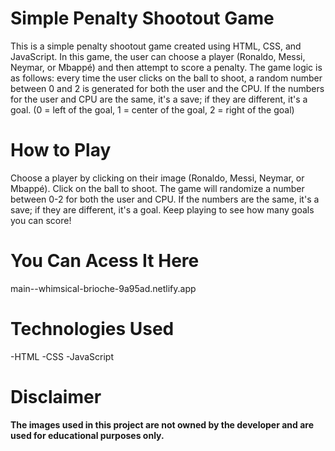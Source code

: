 # Simple Penalty Shootout Game
This is a simple penalty shootout game created using HTML, CSS, and JavaScript. In this game, the user can choose a player (Ronaldo, Messi, Neymar, or Mbappé) and then attempt to score a penalty. The game logic is as follows: every time the user clicks on the ball to shoot, a random number between 0 and 2 is generated for both the user and the CPU. If the numbers for the user and CPU are the same, it's a save; if they are different, it's a goal. (0 = left of the goal, 1 = center of the goal, 2 = right of the goal)

# How to Play
Choose a player by clicking on their image (Ronaldo, Messi, Neymar, or Mbappé).
Click on the ball to shoot.
The game will randomize a number between 0-2 for both the user and CPU.
If the numbers are the same, it's a save; if they are different, it's a goal.
Keep playing to see how many goals you can score!

# You Can Acess It Here
main--whimsical-brioche-9a95ad.netlify.app

# Technologies Used
-HTML
-CSS
-JavaScript


# Disclaimer
**The images used in this project are not owned by the developer and are used for educational purposes only.**
